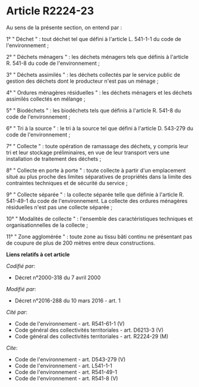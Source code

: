 # Article R2224-23

Au sens de la présente section, on entend par : 

1° " Déchet " : tout déchet tel que défini à l'article L. 541-1-1 du code de l'environnement ; 

2° " Déchets ménagers " : les déchets ménagers tels que définis à l'article R. 541-8 du code de l'environnement ; 

3° " Déchets assimilés " : les déchets collectés par le service public de gestion des déchets dont le producteur n'est pas un
ménage ; 

4° " Ordures ménagères résiduelles " : les déchets ménagers et les déchets assimilés collectés en mélange ; 

5° " Biodéchets " : les biodéchets tels que définis à l'article R. 541-8 du code de l'environnement ; 

6° " Tri à la source " : le tri à la source tel que défini à l'article D. 543-279 du code de l'environnement ; 

7° " Collecte " : toute opération de ramassage des déchets, y compris leur tri et leur stockage préliminaires, en vue de leur
transport vers une installation de traitement des déchets ; 

8° " Collecte en porte à porte " : toute collecte à partir d'un emplacement situé au plus proche des limites séparatives de
propriétés dans la limite des contraintes techniques et de sécurité du service ; 

9° " Collecte séparée " : la collecte séparée telle que définie à l'article R. 541-49-1 du code de l'environnement. La
collecte des ordures ménagères résiduelles n'est pas une collecte séparée ; 

10° " Modalités de collecte " : l'ensemble des caractéristiques techniques et organisationnelles de la collecte ; 

11° " Zone agglomérée " : toute zone au tissu bâti continu ne présentant pas de coupure de plus de 200 mètres entre deux
constructions.

**Liens relatifs à cet article**

_Codifié par_:

  - Décret n°2000-318 du 7 avril 2000

_Modifié par_:

  - Décret n°2016-288 du 10 mars 2016 - art. 1

_Cité par_:

  - Code de l'environnement - art. R541-61-1 (V)
  - Code général des collectivités territoriales - art. D6213-3 (V)
  - Code général des collectivités territoriales - art. R2224-29 (M)

_Cite_:

  - Code de l'environnement - art. D543-279 (V)
  - Code de l'environnement - art. L541-1-1
  - Code de l'environnement - art. R541-49-1
  - Code de l'environnement - art. R541-8 (V)
